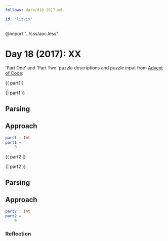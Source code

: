 ```yaml
---
follows: data/d18_2017.md

id: "litvis"
---
```


@import "../css/aoc.less"

# Day 18 (2017): XX

'Part One' and 'Part Two' puzzle descriptions and puzzle input from [Advent of Code](https://adventofcode.com/2017/day/18):

{( part1|}

{| part1 )}

## Parsing

## Approach

```elm {l r}
part1 : Int
part1 =
    0
```

{( part2 |}

{| part2 )}

## Parsing

## Approach

```elm {l r}
part2 : Int
part2 =
    0
```

### Reflection
